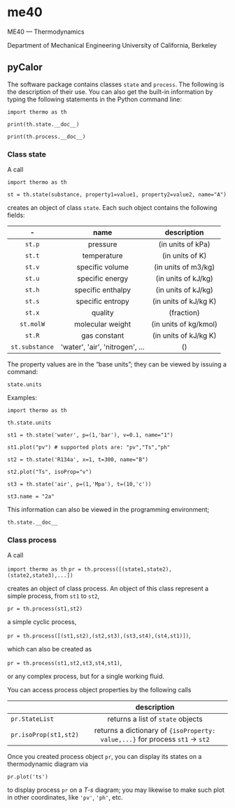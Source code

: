 # me40
ME40 — Thermodynamics

Department of Mechanical Engineering
University of California, Berkeley


## pyCalor

The software package contains classes `state` and `process`. The following is the description of their use. You can also get the built-in information by typing the following statements in the Python command line\:  

`import thermo as th`

`print(th.state.__doc__)`   

`print(th.process.__doc__)`  


### Class **state**  

A call

`import thermo as th`

`st = th.state(substance, property1=value1, property2=value2, name="A")`  

creates an object of class `state`. Each such object contains the following fields:  


| - | name | description |
| :-----------: | :--------------: | :-------------------------: |
| `st.p` | pressure | (in units of kPa)  |
| `st.t` | temperature | (in units of K)  |
| `st.v` | specific volume | (in units of m3/kg)  |
| `st.u` | specific energy | (in units of kJ/kg)  |
| `st.h` | specific enthalpy | (in units of kJ/kg)  |
| `st.s` | specific entropy | (in units of kJ/kg K)  |
| `st.x` | quality | (fraction)  |
| `st.molW` | molecular weight | (in units of kg/kmol)  |
| `st.R` | gas constant | (in units of kJ/kg K)  |
| `st.substance` | 'water', 'air', 'nitrogen', ... | ()  |

The property values are in the “base units”; they can be viewed by issuing a command:

`state.units`

Examples:

`import thermo as th`

`th.state.units`

`st1 = th.state('water', p=(1,'bar'), v=0.1, name="1")`

`st1.plot("pv") # supported plots are: "pv","Ts","ph"`

`st2 = th.state('R134a', x=1, t=300, name="B")`  

`st2.plot("Ts", isoProp="v")`

`st3 = th.state('air', p=(1,'Mpa'), t=(10,'c'))` 

`st3.name = "2a"`

This information can also be viewed in the programming environment; 

`th.state.__doc__`  
  

### Class process

A call

`import thermo as th`
`pr = th.process([(state1,state2),(state2,state3),...])`

creates an object of class process. An object of this class represent a simple process, from `st1` to `st2`,

`pr = th.process(st1,st2)`

a simple cyclic process,

`pr = th.process([(st1,st2),(st2,st3),(st3,st4),(st4,st1)])`,

which can also be created as 

`pr = th.process(st1,st2,st3,st4,st1)`,

or any complex process, but for a single working fluid.  

You can access process object properties by the following calls

|  |  description |
| :----------- | :--------------: |
| `pr.StateList` | returns a list of `state` objects| 
| `pr.isoProp(st1,st2)` | returns a dictionary of `{isoProperty: value,...}` for process `st1` &rarr; `st2` |

Once you created process object `pr`, you can display its states on a thermodynamic diagram via  

`pr.plot('ts')`   

to display process `pr` on a *T-s* diagram; you may likewise to make such plot in other coordinates, like `'pv'`, `'ph'`, etc.  











